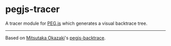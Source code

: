 # pegjs-tracer

A tracer module for [PEG.js](http://pegjs.org/) which generates a visual backtrace tree.

----
Based on [Mitsutaka Okazaki](https://github.com/okaxaki)'s [pegjs-backtrace](https://github.com/okaxaki/pegjs-backtrace).
